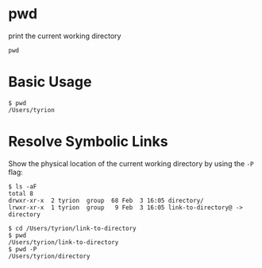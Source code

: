 # pwd

print the current working directory

    pwd

# Basic Usage

    $ pwd
    /Users/tyrion

# Resolve Symbolic Links

Show the physical location of the current working directory by using the `-P`
flag:

    $ ls -aF
    total 8
    drwxr-xr-x  2 tyrion  group  68 Feb  3 16:05 directory/
    lrwxr-xr-x  1 tyrion  group   9 Feb  3 16:05 link-to-directory@ -> directory

    $ cd /Users/tyrion/link-to-directory
    $ pwd
    /Users/tyrion/link-to-directory
    $ pwd -P
    /Users/tyrion/directory

